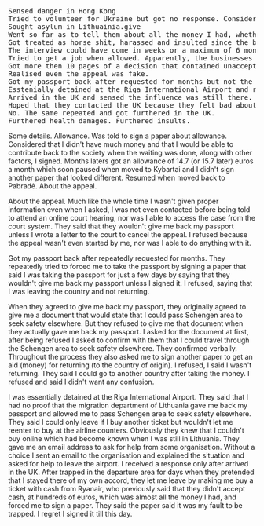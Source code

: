 <pre>Sensed danger in Hong Kong
Tried to volunteer for Ukraine but got no response. Considering everything happened afterwards and back then, the email address could also be fake. Or anyhow, the email reached the persecutors.
Sought asylum in Lithuainia.give 
Went so far as to tell them about all the money I had, whether accessible or not, and how I planned to spend my money, which wasn't much, to establish my life in Lithuania.
Got treated as horse shit, harassed and insulted since the beginning and later suffered health damage. All while not being able get any proper information. Much like now in the UK.
The interview could have come in weeks or a maximum of 6 months. But it then became 10 months, 10 months became 1 year, 1 year and 3 months... when I left, it had been 22 months.
Tried to get a job when allowed. Apparently, the businesses were told not to hire me.
Got more then 10 pages of a decision that contained unacceptable non-sense that made me decide to appeal even though I planned to accept whatever originally.
Realised even the appeal was fake.
Got my passport back after requested for months but not the document that would state that I could pass the Schengen area to seek safety elsewhere, which they agreed to give me when agreed to give me back my passport.
Esstenially detained at the Riga International Airport and robbed of hundreds of euros which was almost everything I had before letting me leave.
Arrived in the UK and sensed the influence was still there.
Hoped that they contacted the UK because they felt bad about what they did.
No. The same repeated and got furthered in the UK.
Furthered health damages. Furthered insults.</pre>





Some details.
Allowance.
Was told to sign a paper about allowance. Considered that I didn't have much money and that I would be able to contribute back to the society when the waiting was done, along with other factors, I signed. Months laters got an allowance of 14.7 (or 15.7 later) euros a month which soon paused when moved to Kybartai and I didn't sign another paper that looked different. Resumed when moved back to Pabradė.
About the appeal.

About the appeal.
Much like the whole time I wasn't given proper information even when I asked, I was not even contacted before being told to attend an online court hearing, nor was I able to access the case from the court system.
They said that they wouldn't give me back my passport unless I wrote a letter to the court to cancel the appeal. I refused because the appeal wasn't even started by me, nor was I able to do anything with it.

Got my passport back after repeatedly requested for months. They repeatedly tried to forced me to take the passport by signing a paper that said I was taking the passport for just a few days by saying that they wouldn't give me back my passport unless I signed it. I refused, saying that I was leaving the country and not returning.

When they agreed to give me back my passport, they originally agreed to give me a document that would state that I could pass Schengen area to seek safety elsewhere. But they refused to give me that document when they actually gave me back my passport. I asked for the document at first, after being refused I asked to confirm with them that I could travel through the Schengen area to seek safety elsewhere. They confirmed verbally.
Throughout the process they also asked me to sign another paper to get an aid (money) for returning (to the country of origin). I refused, I said I wasn't returning. They said I could go to another country after taking the money. I refused and said I didn't want any confusion.

I was essentially detained at the Riga International Airport. They said that I had no proof that the migration department of Lithuania gave me back my passport and allowed me to pass Schengen area to seek safety elsewhere. They said I could only leave if I buy another ticket but wouldn't let me reenter to buy at the airline counters. Obviously they knew that I couldn't buy online which had become known when I was still in Lithuania. They gave me an email address to ask for help from some organisation. Without a choice I sent an email to the organisation and explained the situation and asked for help to leave the airport. I received a response only after arrived in the UK. After trapped in the departure area for days when they pretended that I stayed there of my own accord, they let me leave by making me buy a ticket with cash from Ryanair, who previously said that they didn't accept cash, at hundreds of euros, which was almost all the money I had, and forced me to sign a paper. They said the paper said it was my fault to be trapped. I regret I signed it till this day.
